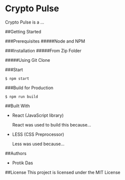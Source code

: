 # Crypto Pulse

Crypto Pulse is a ...

##Getting Started

###Prerequisites
#####Node and NPM

###Installation
#####From Zip Folder

#####Using Git Clone

###Start
```
$ npm start
```

###Build for Production
```
$ npm run build
```


##Built With
* React (JavaScript library)
	
	React was used to build this because...
	
* LESS (CSS Preprocessor)

	Less was used because...
	
##Authors
* Protik Das 

##License
This project is licensed under the MIT License